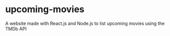 # upcoming-movies
A website made with React.js and Node.js to list upcoming movies using the TMDb API
